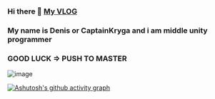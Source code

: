 ### Hi there 👋 [My VLOG](https://t.me/captainkryga_vlog)
### My name is Denis or CaptainKryga and i am middle unity programmer

<!--
**CaptainKryga/CaptainKryga** is a ✨ _special_ ✨ repository because its `README.md` (this file) appears on your GitHub profile.

Here are some ideas to get you started:

- 🔭 I’m currently working on ...
- 🌱 I’m currently learning ...
- 👯 I’m looking to collaborate on ...
- 🤔 I’m looking for help with ...
- 💬 Ask me about ...
- 📫 How to reach me: ...
- 😄 Pronouns: ...
- ⚡ Fun fact: ...
-->

<!-- ![42 Profile Card](https://1337-readme.vercel.app/api/profile?cursus=42cursus&leet_logo=hide&login=jbashiri)\ -->
<!-- ![captainkryga's GitHub stats](https://github-readme-stats.vercel.app/api?username=captainkryga&show_icons=true&theme=radical) -->
### GOOD LUCK => PUSH TO MASTER
![image](https://github.com/CaptainKryga/CaptainKryga/blob/main/push_master.gif)

[![Ashutosh's github activity graph](https://activity-graph.herokuapp.com/graph?username=captainkryga&theme=react-dark)](https://github.com/ashutosh00710/github-readme-activity-graph)
